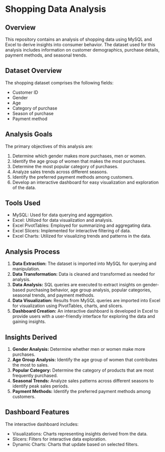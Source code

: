 # Shopping Data Analysis 

## Overview
This repository contains an analysis of shopping data using MySQL and Excel to derive insights into consumer behavior. The dataset used for this analysis includes information on customer demographics, purchase details, payment methods, and seasonal trends.

## Dataset Overview
The shopping dataset comprises the following fields:
- Customer ID
- Gender
- Age
- Category of purchase
- Season of purchase
- Payment method

## Analysis Goals
The primary objectives of this analysis are:
1. Determine which gender makes more purchases, men or women.
2. Identify the age group of women that makes the most purchases.
3. Determine the most popular category of purchases.
4. Analyze sales trends across different seasons.
5. Identify the preferred payment methods among customers.
6. Develop an interactive dashboard for easy visualization and exploration of the data.

## Tools Used
- MySQL: Used for data querying and aggregation.
- Excel: Utilized for data visualization and analysis.
- Excel PivotTables: Employed for summarizing and aggregating data.
- Excel Slicers: Implemented for interactive filtering of data.
- Excel Charts: Utilized for visualizing trends and patterns in the data.

## Analysis Process
1. **Data Extraction:** The dataset is imported into MySQL for querying and manipulation.
2. **Data Transformation:** Data is cleaned and transformed as needed for analysis.
3. **Data Analysis:** SQL queries are executed to extract insights on gender-based purchasing behavior, age group analysis, popular categories, seasonal trends, and payment methods.
4. **Data Visualization:** Results from MySQL queries are imported into Excel for visualization using PivotTables, charts, and slicers.
5. **Dashboard Creation:** An interactive dashboard is developed in Excel to provide users with a user-friendly interface for exploring the data and gaining insights.

## Insights Derived
1. **Gender Analysis:** Determine whether men or women make more purchases.
2. **Age Group Analysis:** Identify the age group of women that contributes the most to sales.
3. **Popular Category:** Determine the category of products that are most frequently purchased.
4. **Seasonal Trends:** Analyze sales patterns across different seasons to identify peak sales periods.
5. **Payment Methods:** Identify the preferred payment methods among customers.

## Dashboard Features
The interactive dashboard includes:
- Visualizations: Charts representing insights derived from the data.
- Slicers: Filters for interactive data exploration.
- Dynamic Charts: Charts that update based on selected filters.


